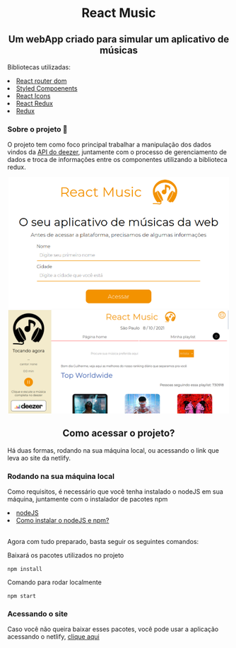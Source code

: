 <center>
<h1>React Music</h1>
<h2>Um webApp criado para simular um aplicativo de músicas</h2>
</center>

<p>Bibliotecas utilizadas:</p>
<li><a href="https://reactrouter.com/web/guides/quick-start" target="_blank">React router dom</a></li>
<li><a href="https://styled-components.com/" target="_blank">Styled Compoenents</a></li>
<li><a href="https://react-icons.github.io/react-icons/" target="_blank">React Icons</a></li>
<li><a href="https://react-redux.js.org/" target="_blank">React Redux</a></li>
<li><a href="https://redux.js.org/" target="_blank">Redux</a></li>

<h3>Sobre o projeto 
🚀</h3>

<p>O projeto tem como foco principal trabalhar a manipulação dos dados vindos da <a href="https://developers.deezer.com/api" taget="_blank">API do deezer</a>, juntamente com o processo de gerenciamento de dados e troca de informações entre os componentes utilizando a biblioteca redux.<br></p>

<center>
<img width="500px" src="./github/telaInicial.png" alt="página inicial do projeto, que pergunta ao usuário seu nome e cidade local" />
<img width="500px" src="./github/paginasDeMusicas.png" alt="página que lista as principais músicas do momento da deezer" />
</center>
<center><h2>Como acessar o projeto?</h2></center>

<p>Há duas formas, rodando na sua máquina local, ou acessando o link que leva ao site da netlify.<br></p>

<h3>Rodando na sua máquina local</h3>

<p>Como requisitos, é necessário que você tenha instalado o nodeJS em sua máquina, juntamente com o instalador de pacotes npm</p>

<li><a href="https://nodejs.org/en/" target="_blank">nodeJS</a></li>
<li><a href="https://www.devmedia.com.br/como-instalar-o-node-js-npm-e-o-react-no-windows/40329" target="_blank">Como instalar o nodeJS e npm?</a></li>

<p><br>Agora com tudo preparado, basta seguir os seguintes comandos:</p>
<p>Baixará os pacotes utilizados no projeto</p>

```
npm install
```

<p>Comando para rodar localmente</p>

```
npm start
```

<h3>Acessando o site</h3>

<p>Caso você não queira baixar esses pacotes, você pode usar a aplicação acessando o netlify, <a href="https://react-musicjs.netlify.app/" target="_blank">clique aqui</a></p>
